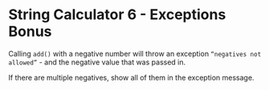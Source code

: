 # String Calculator 6 - Exceptions Bonus

Calling `add()` with a negative number will throw an exception `“negatives not allowed”` - and the negative value that was passed in.

If there are multiple negatives, show all of them in the exception message.

